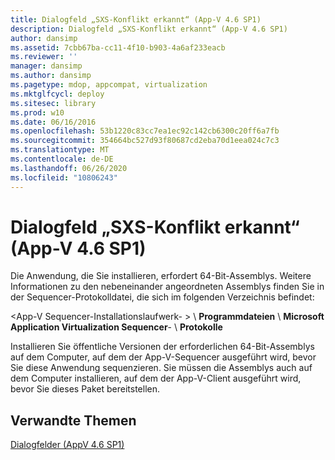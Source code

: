 ```yaml
---
title: Dialogfeld „SXS-Konflikt erkannt“ (App-V 4.6 SP1)
description: Dialogfeld „SXS-Konflikt erkannt“ (App-V 4.6 SP1)
author: dansimp
ms.assetid: 7cbb67ba-cc11-4f10-b903-4a6af233eacb
ms.reviewer: ''
manager: dansimp
ms.author: dansimp
ms.pagetype: mdop, appcompat, virtualization
ms.mktglfcycl: deploy
ms.sitesec: library
ms.prod: w10
ms.date: 06/16/2016
ms.openlocfilehash: 53b1220c83cc7ea1ec92c142cb6300c20ff6a7fb
ms.sourcegitcommit: 354664bc527d93f80687cd2eba70d1eea024c7c3
ms.translationtype: MT
ms.contentlocale: de-DE
ms.lasthandoff: 06/26/2020
ms.locfileid: "10806243"
---
```

# Dialogfeld „SXS-Konflikt erkannt“ (App-V 4.6 SP1)


Die Anwendung, die Sie installieren, erfordert 64-Bit-Assemblys. Weitere Informationen zu den nebeneinander angeordneten Assemblys finden Sie in der Sequencer-Protokolldatei, die sich im folgenden Verzeichnis befindet:

&lt;App-V Sequencer-Installationslaufwerk- &gt;  \\ **Programmdateien**  \\  **Microsoft Application Virtualization Sequencer**-  \\  **Protokolle**

Installieren Sie öffentliche Versionen der erforderlichen 64-Bit-Assemblys auf dem Computer, auf dem der App-V-Sequencer ausgeführt wird, bevor Sie diese Anwendung sequenzieren. Sie müssen die Assemblys auch auf dem Computer installieren, auf dem der App-V-Client ausgeführt wird, bevor Sie dieses Paket bereitstellen.

## Verwandte Themen


[Dialogfelder (AppV 4.6 SP1)](dialog-boxes--appv-46-sp1-.md)

 

 





